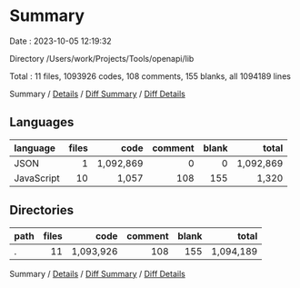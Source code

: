 # Summary

Date : 2023-10-05 12:19:32

Directory /Users/work/Projects/Tools/openapi/lib

Total : 11 files,  1093926 codes, 108 comments, 155 blanks, all 1094189 lines

Summary / [Details](details.md) / [Diff Summary](diff.md) / [Diff Details](diff-details.md)

## Languages
| language | files | code | comment | blank | total |
| :--- | ---: | ---: | ---: | ---: | ---: |
| JSON | 1 | 1,092,869 | 0 | 0 | 1,092,869 |
| JavaScript | 10 | 1,057 | 108 | 155 | 1,320 |

## Directories
| path | files | code | comment | blank | total |
| :--- | ---: | ---: | ---: | ---: | ---: |
| . | 11 | 1,093,926 | 108 | 155 | 1,094,189 |

Summary / [Details](details.md) / [Diff Summary](diff.md) / [Diff Details](diff-details.md)